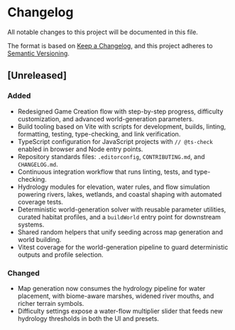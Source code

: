 # Changelog

All notable changes to this project will be documented in this file.

The format is based on [Keep a Changelog](https://keepachangelog.com/en/1.1.0/),
and this project adheres to [Semantic Versioning](https://semver.org/spec/v2.0.0.html).

## [Unreleased]
### Added
- Redesigned Game Creation flow with step-by-step progress, difficulty customization,
  and advanced world-generation parameters.
- Build tooling based on Vite with scripts for development, builds, linting, formatting, testing, type-checking, and link verification.
- TypeScript configuration for JavaScript projects with `// @ts-check` enabled in browser and Node entry points.
- Repository standards files: `.editorconfig`, `CONTRIBUTING.md`, and `CHANGELOG.md`.
- Continuous integration workflow that runs linting, tests, and type-checking.
- Hydrology modules for elevation, water rules, and flow simulation powering rivers, lakes, wetlands, and coastal shaping with automated coverage tests.
- Deterministic world-generation solver with reusable parameter utilities, curated habitat profiles, and a `buildWorld` entry point for downstream systems.
- Shared random helpers that unify seeding across map generation and world building.
- Vitest coverage for the world-generation pipeline to guard deterministic outputs and profile selection.

### Changed
- Map generation now consumes the hydrology pipeline for water placement, with biome-aware marshes, widened river mouths, and richer terrain symbols.
- Difficulty settings expose a water-flow multiplier slider that feeds new hydrology thresholds in both the UI and presets.
